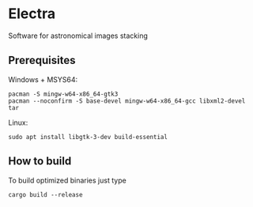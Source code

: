 # Electra
Software for astronomical images stacking

## Prerequisites

Windows + MSYS64:

```
pacman -S mingw-w64-x86_64-gtk3
pacman --noconfirm -S base-devel mingw-w64-x86_64-gcc libxml2-devel tar
```
Linux:
```
sudo apt install libgtk-3-dev build-essential
```

## How to build
To build optimized binaries just type
```
cargo build --release
```
